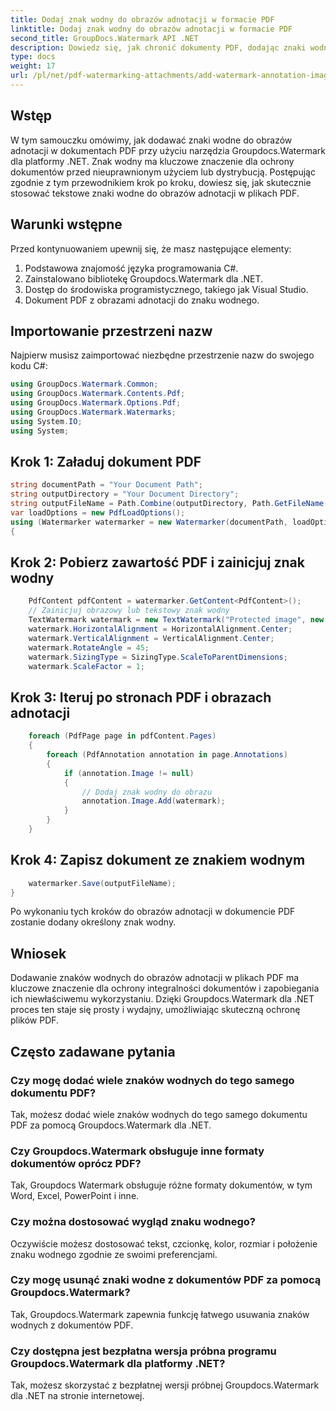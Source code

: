 ```yaml
---
title: Dodaj znak wodny do obrazów adnotacji w formacie PDF
linktitle: Dodaj znak wodny do obrazów adnotacji w formacie PDF
second_title: GroupDocs.Watermark API .NET
description: Dowiedz się, jak chronić dokumenty PDF, dodając znaki wodne do obrazów adnotacji za pomocą Groupdocs.Watermark dla .NET.
type: docs
weight: 17
url: /pl/net/pdf-watermarking-attachments/add-watermark-annotation-images-pdf/
---
```

## Wstęp
W tym samouczku omówimy, jak dodawać znaki wodne do obrazów adnotacji w dokumentach PDF przy użyciu narzędzia Groupdocs.Watermark dla platformy .NET. Znak wodny ma kluczowe znaczenie dla ochrony dokumentów przed nieuprawnionym użyciem lub dystrybucją. Postępując zgodnie z tym przewodnikiem krok po kroku, dowiesz się, jak skutecznie stosować tekstowe znaki wodne do obrazów adnotacji w plikach PDF.
## Warunki wstępne
Przed kontynuowaniem upewnij się, że masz następujące elementy:
1. Podstawowa znajomość języka programowania C#.
2. Zainstalowano bibliotekę Groupdocs.Watermark dla .NET.
3. Dostęp do środowiska programistycznego, takiego jak Visual Studio.
4. Dokument PDF z obrazami adnotacji do znaku wodnego.

## Importowanie przestrzeni nazw
Najpierw musisz zaimportować niezbędne przestrzenie nazw do swojego kodu C#:
```csharp
using GroupDocs.Watermark.Common;
using GroupDocs.Watermark.Contents.Pdf;
using GroupDocs.Watermark.Options.Pdf;
using GroupDocs.Watermark.Watermarks;
using System.IO;
using System;
```
## Krok 1: Załaduj dokument PDF
```csharp
string documentPath = "Your Document Path";
string outputDirectory = "Your Document Directory";
string outputFileName = Path.Combine(outputDirectory, Path.GetFileName(documentPath));
var loadOptions = new PdfLoadOptions();
using (Watermarker watermarker = new Watermarker(documentPath, loadOptions))
{
```
## Krok 2: Pobierz zawartość PDF i zainicjuj znak wodny
```csharp
    PdfContent pdfContent = watermarker.GetContent<PdfContent>();
    // Zainicjuj obrazowy lub tekstowy znak wodny
    TextWatermark watermark = new TextWatermark("Protected image", new Font("Arial", 8));
    watermark.HorizontalAlignment = HorizontalAlignment.Center;
    watermark.VerticalAlignment = VerticalAlignment.Center;
    watermark.RotateAngle = 45;
    watermark.SizingType = SizingType.ScaleToParentDimensions;
    watermark.ScaleFactor = 1;
```
## Krok 3: Iteruj po stronach PDF i obrazach adnotacji
```csharp
    foreach (PdfPage page in pdfContent.Pages)
    {
        foreach (PdfAnnotation annotation in page.Annotations)
        {
            if (annotation.Image != null)
            {
                // Dodaj znak wodny do obrazu
                annotation.Image.Add(watermark);
            }
        }
    }
```
## Krok 4: Zapisz dokument ze znakiem wodnym
```csharp
    watermarker.Save(outputFileName);
}
```
Po wykonaniu tych kroków do obrazów adnotacji w dokumencie PDF zostanie dodany określony znak wodny.

## Wniosek
Dodawanie znaków wodnych do obrazów adnotacji w plikach PDF ma kluczowe znaczenie dla ochrony integralności dokumentów i zapobiegania ich niewłaściwemu wykorzystaniu. Dzięki Groupdocs.Watermark dla .NET proces ten staje się prosty i wydajny, umożliwiając skuteczną ochronę plików PDF.
## Często zadawane pytania
### Czy mogę dodać wiele znaków wodnych do tego samego dokumentu PDF?
Tak, możesz dodać wiele znaków wodnych do tego samego dokumentu PDF za pomocą Groupdocs.Watermark dla .NET.
### Czy Groupdocs.Watermark obsługuje inne formaty dokumentów oprócz PDF?
Tak, Groupdocs Watermark obsługuje różne formaty dokumentów, w tym Word, Excel, PowerPoint i inne.
### Czy można dostosować wygląd znaku wodnego?
Oczywiście możesz dostosować tekst, czcionkę, kolor, rozmiar i położenie znaku wodnego zgodnie ze swoimi preferencjami.
### Czy mogę usunąć znaki wodne z dokumentów PDF za pomocą Groupdocs.Watermark?
Tak, Groupdocs.Watermark zapewnia funkcję łatwego usuwania znaków wodnych z dokumentów PDF.
### Czy dostępna jest bezpłatna wersja próbna programu Groupdocs.Watermark dla platformy .NET?
Tak, możesz skorzystać z bezpłatnej wersji próbnej Groupdocs.Watermark dla .NET na stronie internetowej.